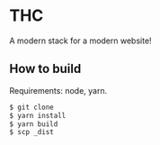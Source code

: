 # THC

A modern stack for a modern website!

## How to build

Requirements: node, yarn.

```bash
$ git clone
$ yarn install
$ yarn build
$ scp _dist
```
